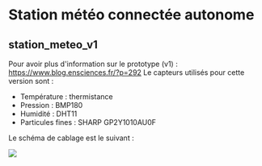 # Station météo connectée autonome

<h2>station_meteo_v1</h2>

Pour avoir plus d'information sur le prototype (v1) : https://www.blog.ensciences.fr/?p=292
Le capteurs utilisés pour cette version sont :
<ul>
  <li>Température : thermistance </li>
<li>Pression : BMP180 </li>
<li>Humidité : DHT11 </li>
<li>Particules fines : SHARP GP2Y1010AU0F </li>
 </ul>
 
 Le schéma de cablage est le suivant :
 
 <img src="https://www.ensciences.fr/images/station_fritzing.png"></img>
